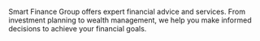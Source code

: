 Smart Finance Group offers expert financial advice and services. From investment planning to wealth management, we help you make informed decisions to achieve your financial goals.
